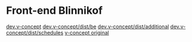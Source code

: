 <h1>Front-end Blinnikof</h1>
<a href="http://dev.v-concept.ru">dev.v-concept</a>
<a href="http://dev.v-concept.ru.dist/be.html">dev.v-concept/dist/be</a>
<a href="http://dev.v-concept.ru.dist/additional.html">dev.v-concept/dist/additional</a>
<a href="http://dev.v-concept.ru.dist/schedules.html">dev.v-concept/dist/schedules</a>
<a href="http://v-concept.ru">v-concept original</a>